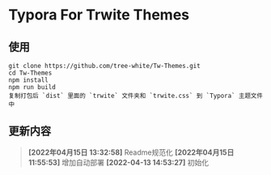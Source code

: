 # Typora For Trwite Themes

## 使用

```text
git clone https://github.com/tree-white/Tw-Themes.git
cd Tw-Themes
npm install
npm run build
复制打包后 `dist` 里面的 `trwite` 文件夹和 `trwite.css` 到 `Typora` 主题文件中
```

## 更新内容

  > **[2022年04月15日 13:32:58]** Readme规范化
  > **[2022年04月15日 11:55:53]** 增加自动部署
  > **[2022-04-13 14:53:27]** 初始化
